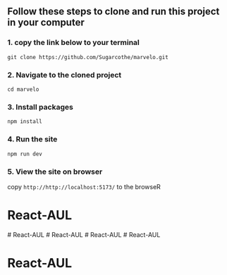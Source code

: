 ## Follow these steps to clone and run this project in your computer


### 1. copy the link below to your terminal
```git clone https://github.com/Sugarcothe/marvelo.git```

### 2. Navigate to the cloned project
```cd marvelo```

### 3. Install packages
```npm install```

### 4. Run the site
``npm run dev``

### 5. View the site on browser
copy ```http://http://localhost:5173/``` to the browseR


# React-AUL
#   R e a c t - A U L  
 # React-AUL
#   R e a c t - A U L  
 # React-AUL
# React-AUL
